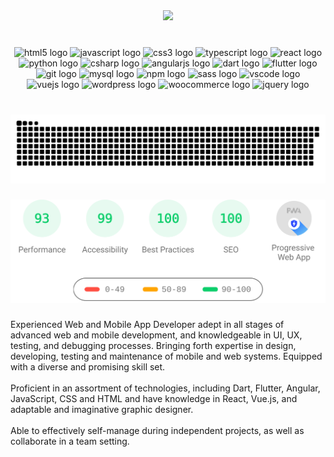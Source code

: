 <div align="center">
  <img height="285" src="https://giffiles.alphacoders.com/105/105296.gif"  />
</div>

###

<br clear="both">

<div align="center">
  <img src="https://cdn.jsdelivr.net/gh/devicons/devicon/icons/html5/html5-original.svg" height="33" width="45" alt="html5 logo"  />
  <img src="https://cdn.jsdelivr.net/gh/devicons/devicon/icons/javascript/javascript-original.svg" height="33" width="45" alt="javascript logo"  />
  <img src="https://cdn.jsdelivr.net/gh/devicons/devicon/icons/css3/css3-original.svg" height="33" width="45" alt="css3 logo"  />
  <img src="https://cdn.jsdelivr.net/gh/devicons/devicon/icons/typescript/typescript-plain.svg" height="33" width="45" alt="typescript logo"  />
  <img src="https://cdn.jsdelivr.net/gh/devicons/devicon/icons/react/react-original.svg" height="33" width="45" alt="react logo"  />
  <img src="https://cdn.jsdelivr.net/gh/devicons/devicon/icons/python/python-original.svg" height="33" width="45" alt="python logo"  />
  <img src="https://cdn.jsdelivr.net/gh/devicons/devicon/icons/csharp/csharp-original.svg" height="33" width="45" alt="csharp logo"  />
  <img src="https://cdn.jsdelivr.net/gh/devicons/devicon/icons/angularjs/angularjs-original.svg" height="33" width="45" alt="angularjs logo"  />
  <img src="https://cdn.jsdelivr.net/gh/devicons/devicon/icons/dart/dart-original.svg" height="33" width="45" alt="dart logo"  />
  <img src="https://cdn.jsdelivr.net/gh/devicons/devicon/icons/flutter/flutter-original.svg" height="33" width="45" alt="flutter logo"  />
  <img src="https://cdn.jsdelivr.net/gh/devicons/devicon/icons/git/git-original.svg" height="33" width="45" alt="git logo"  />
  <img src="https://cdn.jsdelivr.net/gh/devicons/devicon/icons/mysql/mysql-original.svg" height="33" width="45" alt="mysql logo"  />
  <img src="https://cdn.jsdelivr.net/gh/devicons/devicon/icons/npm/npm-original-wordmark.svg" height="33" width="45" alt="npm logo"  />
  <img src="https://cdn.jsdelivr.net/gh/devicons/devicon/icons/sass/sass-original.svg" height="33" width="45" alt="sass logo"  />
  <img src="https://cdn.jsdelivr.net/gh/devicons/devicon/icons/vscode/vscode-original.svg" height="33" width="45" alt="vscode logo"  />
  <img src="https://cdn.jsdelivr.net/gh/devicons/devicon/icons/vuejs/vuejs-original.svg" height="33" width="45" alt="vuejs logo"  />
  <img src="https://cdn.jsdelivr.net/gh/devicons/devicon/icons/wordpress/wordpress-original.svg" height="33" width="45" alt="wordpress logo"  />
  <img src="https://cdn.jsdelivr.net/gh/devicons/devicon/icons/woocommerce/woocommerce-original.svg" height="33" width="45" alt="woocommerce logo"  />
  <img src="https://cdn.jsdelivr.net/gh/devicons/devicon/icons/jquery/jquery-original.svg" height="33" width="45" alt="jquery logo"  />
</div>

###

<br clear="both">

<img src="./_s_.svg">

###

<img src="./_i_.svg">

###

<p align="left">Experienced Web and Mobile App Developer adept in all stages of advanced web and mobile development, and knowledgeable in UI, UX, testing, and debugging processes. Bringing forth expertise in design, developing, testing and maintenance of mobile and web systems. Equipped with a diverse and promising skill set.<br><br>Proficient in an assortment of technologies, including Dart, Flutter, Angular, JavaScript, CSS and HTML and have knowledge in React, Vue.js, and adaptable and imaginative graphic designer.<br><br>Able to effectively self-manage during independent projects, as well as collaborate in a team setting.</p>

###
